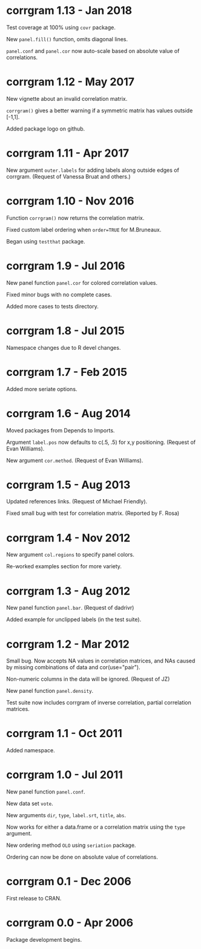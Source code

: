 
# corrgram 1.13 - Jan 2018

Test coverage at 100% using `covr` package.

New `panel.fill()` function, omits diagonal lines.

`panel.conf` and `panel.cor` now auto-scale based on absolute value of correlations.

# corrgram 1.12 - May 2017

New vignette about an invalid correlation matrix.

`corrgram()` gives a better warning if a symmetric matrix has values outside [-1,1].

Added package logo on github.

# corrgram 1.11 - Apr 2017

New argument `outer.labels` for adding labels along outside edges of corrgram. (Request of Vanessa Bruat and others.)

# corrgram 1.10 - Nov 2016

Function `corrgram()` now returns the correlation matrix.

Fixed custom label ordering when `order=TRUE` for M.Bruneaux.

Began using `testthat` package.

# corrgram 1.9 - Jul 2016

New panel function `panel.cor` for colored correlation values.

Fixed minor bugs with no complete cases.

Added more cases to tests directory.

# corrgram 1.8 - Jul 2015

Namespace changes due to R devel changes.

# corrgram 1.7 - Feb 2015

Added more seriate options.

# corrgram 1.6 - Aug 2014

Moved packages from Depends to Imports.

Argument `label.pos` now defaults to c(.5, .5) for x,y positioning. (Request of Evan Williams).

New argument `cor.method`. (Request of Evan Williams).

# corrgram 1.5 - Aug 2013

Updated references links.  (Request of Michael Friendly).

Fixed small bug with test for correlation matrix. (Reported by F. Rosa)

# corrgram 1.4 - Nov 2012

New argument `col.regions` to specify panel colors.

Re-worked examples section for more variety.

# corrgram 1.3 - Aug 2012

New panel function `panel.bar`.  (Request of dadrivr)

Added example for unclipped labels (in the test suite).

# corrgram 1.2 - Mar 2012

Small bug.  Now accepts NA values in correlation matrices, and
NAs caused by missing combinations of data and cor(use="pair").

Non-numeric columns in the data will be ignored. (Request of JZ)

New panel function `panel.density`.

Test suite now includes corrgram of inverse correlation, partial
correlation matrices.

# corrgram 1.1 - Oct 2011

Added namespace.

# corrgram 1.0 - Jul 2011

New panel function `panel.conf`.

New data set `vote`.

New arguments `dir`, `type`, `label.srt`, `title`, `abs`.

Now works for either a data.frame or a correlation matrix using the
`type` argument.

New ordering method `OLO` using `seriation` package.

Ordering can now be done on absolute value of correlations.

# corrgram 0.1 - Dec 2006

First release to CRAN.

# corrgram 0.0  - Apr 2006

Package development begins.
